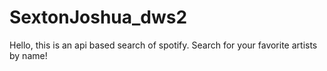 # SextonJoshua_dws2
Hello, this is an api based search of spotify. Search for your favorite artists by name!
